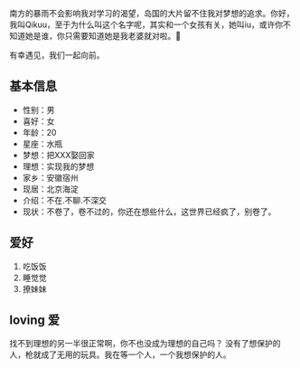   南方的暴雨不会影响我对学习的渴望，岛国的大片留不住我对梦想的追求。你好，我叫Qikuu，至于为什么叫这个名字呢，其实和一个女孩有关，她叫iu，或许你不知道她是谁，你只需要知道她是我老婆就对啦。🙉
  
  有幸遇见，我们一起向前。
## 基本信息
* 性别：男
* 喜好：女
* 年龄：20
* 星座：水瓶
* 梦想：把XXX娶回家
* 理想：实现我的梦想
* 家乡：安徽宿州
* 现居：北京海淀
* 介绍：不在.不聊.不深交
* 现状：不卷了，卷不过的，你还在想些什么，这世界已经疯了，别卷了。

## 爱好
  1. 吃饭饭
  2. 睡觉觉
  3. 撩妹妹

## loving 爱
  找不到理想的另一半很正常啊，你不也没成为理想的自己吗？
  没有了想保护的人，枪就成了无用的玩具。我在等一个人，一个我想保护的人。  

